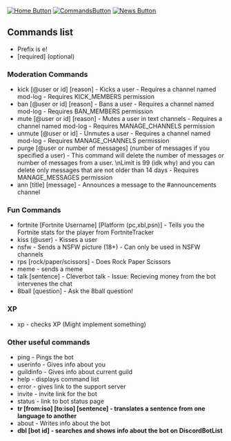 [![Home Button](https://img.shields.io/badge/Page%3A-Home-green.svg)](./)
[![CommandsButton](https://img.shields.io/badge/Page%3A-Commands-brightgreen.svg)](./commands)
[![News Button](https://img.shields.io/badge/Page%3A-News-green.svg)](https://bot.hernikplays.tk/news) 
## Commands list
- Prefix is e!
- [required] (optional)

### Moderation Commands
- kick [@user or id] [reason] - Kicks a user - Requires a channel named mod-log - Requires KICK_MEMBERS permission
- ban [@user or id] [reason] - Bans a user - Requires a channel named mod-log - Requires BAN_MEMBERS permission
- mute [@user or id] [reason] - Mutes a user in text channels - Requires a channel named mod-log - Requires MANAGE_CHANNELS permission
- unmute [@user or id] - Unmutes a user - Requires a channel named mod-log - Requires MANAGE_CHANNELS permission
- purge [@user or number of messages] (number of messages if you specified a user) - This command will delete the number of messages or number of messages from a user. \nLimit is 99 (idk why) and you can delete only messages that are not older than 14 days - Requires MANAGE_MESSAGES permission
- ann [title] [message]  - Announces a message to the #announcements channel

### Fun Commands
- fortnite [Fortnite Username] [Platform (pc,xbl,psn)] - Tells you the Fortnite stats for the player from FortniteTracker
- kiss (@user) - Kisses a user
- nsfw - Sends a NSFW picture (18+) - Can only be used in NSFW channels
- rps [rock/paper/scissors] - Does Rock Paper Scissors
- meme - sends a meme
- talk [sentence] - Cleverbot talk - Issue: Recieving money from the bot intervenes the chat
- 8ball [question] - Ask the 8ball question!

### XP
- xp - checks XP
(Might implement something)

### Other useful commands
- ping - Pings the bot
- userinfo - Gives info about you
- guildinfo - Gives info about current guild
- help - displays command list
- error - gives link to the support server
- invite - invite link for the bot
- status - link to bot status page
- **tr [from:iso] [to:iso] [sentence] - translates a sentence from one language to another**
- about - Writes info about the bot
- **dbl [bot id] - searches and shows info about the bot on DiscordBotList**
